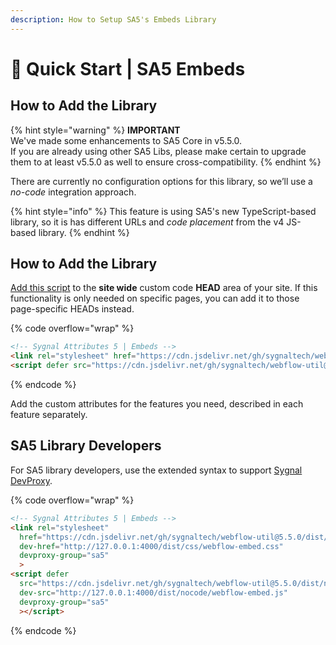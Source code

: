 ```yaml
---
description: How to Setup SA5's Embeds Library
---
```


# 🚀 Quick Start | SA5 Embeds

## How to Add the Library   <a href="#step-1---add-the-library" id="step-1---add-the-library"></a>

{% hint style="warning" %}
**IMPORTANT** \
We've made some enhancements to SA5 Core in v5.5.0. \
If you are already using other SA5 Libs, please make certain to upgrade them to at least v5.5.0 as well to ensure cross-compatibility.&#x20;
{% endhint %}

There are currently no configuration options for this library, so we’ll use a _no-code_ integration approach.

{% hint style="info" %}
This feature is using SA5's new TypeScript-based library, so it is has different URLs and _code placement_ from the v4 JS-based library.
{% endhint %}

## How to Add the Library <a href="#step-1---add-the-library" id="step-1---add-the-library"></a>

[Add this script](../overview/how-to-add-custom-code.md) to the **site wide** custom code **HEAD** area of your site. If this functionality is only needed on specific pages, you can add it to those page-specific HEADs instead. &#x20;

{% code overflow="wrap" %}
```html
<!-- Sygnal Attributes 5 | Embeds --> 
<link rel="stylesheet" href="https://cdn.jsdelivr.net/gh/sygnaltech/webflow-util@5.5.0/dist/css/webflow-embed.css"> 
<script defer src="https://cdn.jsdelivr.net/gh/sygnaltech/webflow-util@5.5.0/dist/nocode/webflow-embed.js"></script>
```
{% endcode %}

Add the custom attributes for the features you need, described in each feature separately. &#x20;

## SA5 Library Developers

For SA5 library developers, use the extended syntax to support [Sygnal DevProxy](https://engine.sygnal.com/devproxy).&#x20;

{% code overflow="wrap" %}
```html
<!-- Sygnal Attributes 5 | Embeds --> 
<link rel="stylesheet" 
  href="https://cdn.jsdelivr.net/gh/sygnaltech/webflow-util@5.5.0/dist/css/webflow-embed.css"
  dev-href="http://127.0.0.1:4000/dist/css/webflow-embed.css"
  devproxy-group="sa5"
  > 
<script defer 
  src="https://cdn.jsdelivr.net/gh/sygnaltech/webflow-util@5.5.0/dist/nocode/webflow-embed.js" 
  dev-src="http://127.0.0.1:4000/dist/nocode/webflow-embed.js"
  devproxy-group="sa5"
  ></script>
```
{% endcode %}



